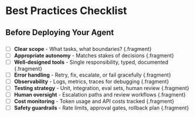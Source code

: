 # Best Practices Checklist

## Before Deploying Your Agent

<div style="margin-top: 1.5rem;">

- [ ] **Clear scope** - What tasks, what boundaries? {.fragment}
- [ ] **Appropriate autonomy** - Matches stakes of decisions {.fragment}
- [ ] **Well-designed tools** - Single responsibility, typed, documented {.fragment}
- [ ] **Error handling** - Retry, fix, escalate, or fail gracefully {.fragment}
- [ ] **Observability** - Logs, metrics, traces for debugging {.fragment}
- [ ] **Testing strategy** - Unit, integration, eval sets, human review {.fragment}
- [ ] **Human oversight** - Escalation paths and review workflows {.fragment}
- [ ] **Cost monitoring** - Token usage and API costs tracked {.fragment}
- [ ] **Safety guardrails** - Rate limits, approval gates, rollback plan {.fragment}

</div>

<!-- NOTES: This checklist is based on lessons learned from multiple production deployments. -->
